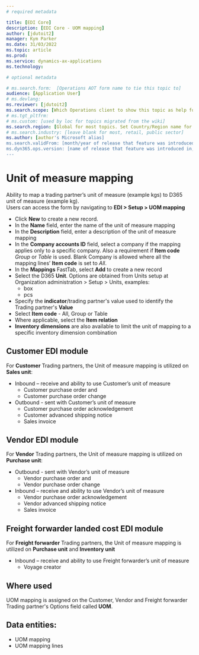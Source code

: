 ```yaml
---
# required metadata

title: [EDI Core]
description: [EDI Core - UOM mapping]
author: [jdutoit2]
manager: Kym Parker
ms.date: 31/03/2022
ms.topic: article
ms.prod: 
ms.service: dynamics-ax-applications
ms.technology: 

# optional metadata

# ms.search.form:  [Operations AOT form name to tie this topic to]
audience: [Application User]
# ms.devlang: 
ms.reviewer: [jdutoit2]
ms.search.scope: [Which Operations client to show this topic as help for, to be set by content strategist, see list here: https://microsoft.sharepoint.com/teams/DynDoc/_layouts/15/WopiFrame.aspx?sourcedoc={23419e1c-eb64-42e9-aa9b-79875b428718}&action=edit&wd=target%28Core%20Dynamics%20AX%20CP%20requirements%2Eone%7C4CC185C0%2DEFAA%2D42CD%2D94B9%2D8F2A45E7F61A%2FVersions%20list%20for%20docs%20topics%7CC14BE630%2D5151%2D49D6%2D8305%2D554B5084593C%2F%29]
# ms.tgt_pltfrm: 
# ms.custom: [used by loc for topics migrated from the wiki]
ms.search.region: [Global for most topics. Set Country/Region name for localizations]
# ms.search.industry: [leave blank for most, retail, public sector]
ms.author: [author's Microsoft alias]
ms.search.validFrom: [month/year of release that feature was introduced in, in format yyyy-mm-dd]
ms.dyn365.ops.version: [name of release that feature was introduced in, see list here: https://microsoft.sharepoint.com/teams/DynDoc/_layouts/15/WopiFrame.aspx?sourcedoc={23419e1c-eb64-42e9-aa9b-79875b428718}&action=edit&wd=target%28Core%20Dynamics%20AX%20CP%20requirements%2Eone%7C4CC185C0%2DEFAA%2D42CD%2D94B9%2D8F2A45E7F61A%2FVersions%20list%20for%20docs%20topics%7CC14BE630%2D5151%2D49D6%2D8305%2D554B5084593C%2F%29]
---
```


# Unit of measure mapping

Ability to map a trading partner’s unit of measure (example kgs) to D365 unit of measure (example kg). <br>
Users can access the form by navigating to **EDI > Setup > UOM mapping**

- Click **New** to create a new record. 
-	In the **Name** field, enter the name of the unit of measure mapping
-	In the **Description** field, enter a description of the unit of measure mapping
-	In the **Company accounts ID** field, select a company if the mapping applies only to a specific company. Also a requirement if **Item code** _Group_ or _Table_ is used. Blank Company is allowed where all the mapping lines’ **Item code** is set to _All_.
-	In the **Mappings** FastTab, select **Add** to create a new record
-	Select the D365 **Unit**. Options are obtained from Units setup at Organization administration > Setup > Units, examples:
    - box
    - pcs
- Specify the **indicator**/trading partner's value used to identify the Trading partner's **Value**
- Select **Item code** - All, Group or Table
- Where applicable, select the **Item relation**
- **Inventory dimensions** are also available to limit the unit of mapping to a specific inventory dimension combination

## Customer EDI module
For **Customer** Trading partners, the Unit of measure mapping is utilized on **Sales unit**:
- Inbound – receive and ability to use Customer’s unit of measure
    - Customer purchase order and 
    - Customer purchase order change
-	Outbound - sent with Customer’s unit of measure
    - Customer purchase order acknowledgement
    - Customer advanced shipping notice
    - Sales invoice

## Vendor EDI module
For **Vendor** Trading partners, the Unit of measure mapping is utilized on **Purchase unit**:
-	Outbound - sent with Vendor’s unit of measure
    - Vendor purchase order and 
    - Vendor purchase order change
- Inbound – receive and ability to use Vendor’s unit of measure
    - Vendor purchase order acknowledgement
    - Vendor advanced shipping notice
    - Sales invoice

## Freight forwarder landed cost EDI module
For **Freight forwarder** Trading partners, the Unit of measure mapping is utilized on **Purchase unit** and **Inventory unit**
- Inbound – receive and ability to use Freight forwarder’s unit of measure
    - Voyage creator

## Where used
UOM mapping is assigned on the Customer, Vendor and Freight forwarder Trading partner's Options field called **UOM**.

## Data entities:
-	UOM mapping
-	UOM mapping lines

